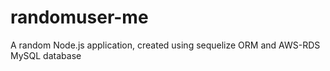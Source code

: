 # randomuser-me
A random Node.js application, created using sequelize ORM and AWS-RDS MySQL database 
